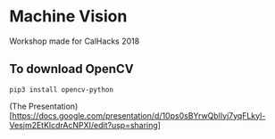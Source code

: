 # Machine Vision
Workshop made for CalHacks 2018

## To download OpenCV
```
pip3 install opencv-python
```
(The Presentation)[https://docs.google.com/presentation/d/10ps0sBYrwQblIyj7yqFLkyl-Vesjm2EtKlcdrAcNPXI/edit?usp=sharing]
